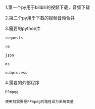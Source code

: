 1.第一个py用于bilibili的视频下载，音频下载

2.第二个py用于下载的视频音频合并

3.需要的python库

    requests

    re

    json

    os

    subprocess
  
4.需要的外部程序

    FFmpeg

    使用前需要把FFmpeg的路径设为系统变量
